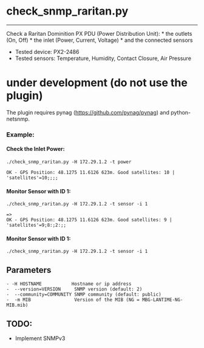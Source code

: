 # check_snmp_raritan.py
---

Check a Raritan Dominition PX PDU (Power Distribution Unit):
    * the outlets (On, Off)
    * the inlet (Power, Current, Voltage)
    * and the connected sensors

* Tested device: PX2-2486
* Tested sensors: Temperature, Humidity, Contact Closure, Air Pressure

# under development (do not use the plugin)

The plugin requires pynag (https://github.com/pynag/pynag) and python-netsnmp.


### Example:

#### Check the Inlet Power:

 ```./check_snmp_raritan.py -H 172.29.1.2 -t power```
 
 ```=> 
OK - GPS Position: 48.1275 11.6126 623m. Good satellites: 10 | 'satellites'=10;;;;
 ```
#### Monitor Sensor with ID 1:

 ```./check_snmp_raritan.py -H 172.29.1.2 -t sensor -i 1```

 ``` 
=> 
OK - GPS Position: 48.1275 11.6126 623m. Good satellites: 9 | 'satellites'=9;8:;2:;;
 ```


#### Monitor Sensor with ID 1:

 ```./check_snmp_raritan.py -H 172.29.1.2 -t sensor -i 1```

## Parameters
 ```
- -H HOSTNAME           Hostname or ip address
-  --version=VERSION     SNMP version (default: 2)
-  --community=COMMUNITY SNMP community (default: public)
-  -m MIB                Version of the MIB (NG = MBG-LANTIME-NG-MIB.mib) 
 ``` 

## TODO:
* Implement SNMPv3
